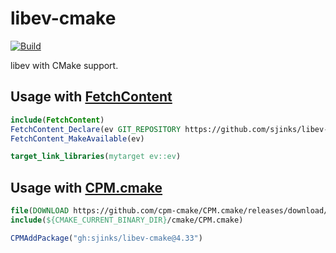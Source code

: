 # libev-cmake

[![Build](https://github.com/sjinks/libev-cmake/actions/workflows/build.yml/badge.svg)](https://github.com/sjinks/libev-cmake/actions/workflows/build.yml)

libev with CMake support.

## Usage with [FetchContent](https://cmake.org/cmake/help/latest/module/FetchContent.html)

```cmake
include(FetchContent)
FetchContent_Declare(ev GIT_REPOSITORY https://github.com/sjinks/libev-cmake GIT_TAG v4.33)
FetchContent_MakeAvailable(ev)

target_link_libraries(mytarget ev::ev)
```

## Usage with [CPM.cmake](https://github.com/cpm-cmake/CPM.cmake)

```cmake
file(DOWNLOAD https://github.com/cpm-cmake/CPM.cmake/releases/download/v0.38.3/CPM.cmake ${CMAKE_CURRENT_BINARY_DIR}/cmake/CPM.cmake)
include(${CMAKE_CURRENT_BINARY_DIR}/cmake/CPM.cmake)

CPMAddPackage("gh:sjinks/libev-cmake@4.33")
```

